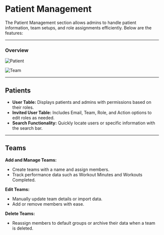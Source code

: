 # Patient Management

The Patient Management section allows admins to handle patient information, team setups, and role assignments efficiently. Below are the features:

---

### Overview

![Patient](/img/Patient.png)

![Team](/img/Team.png)

---

## Patients

- **User Table:** Displays patients and admins with permissions based on their roles.
- **Invited User Table:** Includes Email, Team, Role, and Action options to edit roles as needed.
- **Search Functionality:** Quickly locate users or specific information with the search bar.

---

## Teams

**Add and Manage Teams:**

- Create teams with a name and assign members.
- Track performance data such as Workout Minutes and Workouts Completed.

**Edit Teams:**

- Manually update team details or import data.
- Add or remove members with ease.

**Delete Teams:**

- Reassign members to default groups or archive their data when a team is deleted.
